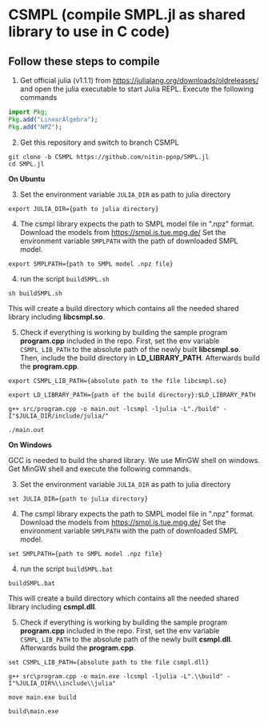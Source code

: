 # CSMPL (compile SMPL.jl as shared library to use in C code)

## Follow these steps to compile 
1. Get official julia (v1.1.1) from https://julialang.org/downloads/oldreleases/ and open the julia executable to start Julia REPL. Execute the following commands
```julia
import Pkg;
Pkg.add("LinearAlgebra");
Pkg.add("NPZ");
```


2. Get this repository and switch to branch CSMPL
```
git clone -b CSMPL https://github.com/nitin-ppnp/SMPL.jl
cd SMPL.jl
```


**On Ubuntu**

3. Set the environment variable `JULIA_DIR` as path to julia directory
```
export JULIA_DIR={path to julia directory}
```

4. The csmpl library expects the path to SMPL model file in ".npz" format. Download the models from https://smpl.is.tue.mpg.de/ Set the environment variable `SMPLPATH` with the path of downloaded SMPL model.
```
export SMPLPATH={path to SMPL model .npz file}
```

4. run the script `buildSMPL.sh`
```
sh buildSMPL.sh
```
This will create a build directory which contains all the needed shared library including **libcsmpl.so**.

5. Check if everything is working by building the sample program **program.cpp** included in the repo. First, set the env variable `CSMPL_LIB_PATH` to the absolute path of the newly built **libcsmpl.so**. Then, include the build directory in **LD_LIBRARY_PATH**. Afterwards build the **program.cpp**.
```
export CSMPL_LIB_PATH={absolute path to the file libcsmpl.so}

export LD_LIBRARY_PATH={path of the build directory}:$LD_LIBRARY_PATH

g++ src/program.cpp -o main.out -lcsmpl -ljulia -L"./build" -I"$JULIA_DIR/include/julia/"

./main.out
```

**On Windows**

GCC is needed to build the shared library. We use MinGW shell on windows. Get MinGW shell and execute the following commands.

3. Set the environment variable `JULIA_DIR` as path to julia directory
```
set JULIA_DIR={path to julia directory}
```

4. The csmpl library expects the path to SMPL model file in ".npz" format. Download the models from https://smpl.is.tue.mpg.de/ Set the environment variable `SMPLPATH` with the path of downloaded SMPL model.
```
set SMPLPATH={path to SMPL model .npz file}
```

4. run the script `buildSMPL.bat`
```
buildSMPL.bat
```
This will create a build directory which contains all the needed shared library including **csmpl.dll**.

5. Check if everything is working by building the sample program **program.cpp** included in the repo. First, set the env variable `CSMPL_LIB_PATH` to the absolute path of the newly built **csmpl.dll**. Afterwards build the **program.cpp**.
```
set CSMPL_LIB_PATH={absolute path to the file csmpl.dll}

g++ src\program.cpp -o main.exe -lcsmpl -ljulia -L".\\build" -I"%JULIA_DIR%\\include\\julia"

move main.exe build             

build\main.exe
```